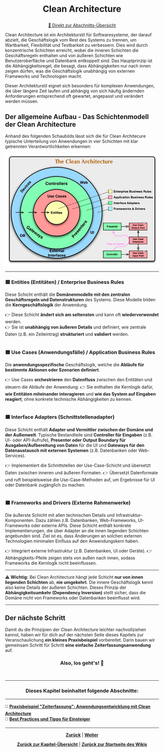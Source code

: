 # <p align="center">Clean Architecture</p>
<p align="center"><a href="#dieses-kapitel-beinhaltet-folgende-abschnitte">🚀 Direkt zur Abschnitts-Übersicht</a></p>

Clean Architecture ist ein Architekturstil für Softwaresysteme, der darauf abzielt, die Geschäftslogik vom Rest des Systems zu trennen, um Wartbarkeit, Flexibilität und Testbarkeit zu verbessern. Dies wird durch konzentrische Schichten erreicht, wobei die inneren Schichten die Geschäftsregeln enthalten und von äußeren Schichten wie Benutzeroberfläche und Datenbank entkoppelt sind. Das Hauptprinzip ist die Abhängigkeitsregel, die besagt, dass Abhängigkeiten nur nach innen zeigen dürfen, was die Geschäftslogik unabhängig von externen Frameworks und Technologien macht. 

Dieser Architekturstil eignet sich besonders für komplexen Anwendungen, die über längere Zeit laufen und abhängig von sich häufig ändernden Anforderungen entsprechend oft gewartet, angepasst und verändert werden müssen.

## Der allgemeine Aufbau - Das Schichtenmodell der Clean Architecture

Anhand des folgenden Schaubilds lässt sich die für Clean Architecure typische Unterteilung von Anwendungen in vier Schichten mit klar getrennten Verantwortlichkeiten erkennen:
<br>

![Schichtenmodell der Clean Architecture](image.png)

---

### 🟨 Entities (Entitäten) / Enterprise Business Rules

Diese Schicht enthält die **Domänenmodelle mit den zentralen Geschäftsregeln und Datenstrukturen** des Systems. Diese Modelle bilden die **Kerngeschäftslogik** der Anwendung. 

👉 Diese Schicht **ändert sich am seltensten** und kann oft **wiederverwendet** werden. <br>
👉 Sie ist **unabhängig von äußeren Details** und definiert, wie zentrale Daten (z.B. ein Zeiteintrag) **strukturiert** und **validiert** werden.

#

### 🟥 Use Cases (Anwendungsfälle) / Application Business Rules

Die **anwendungsspezifische** Geschäftslogik, welche die **Abläufe für bestimmte Aktionen oder Szenarien definiert**. 

👉 Use Cases **orchestrieren** den **Datenfluss** zwischen den Entitäten und steuern die Abläufe der Anwendung. 
👉 Sie enthalten die Kernlogik dafür, **wie Entitäten miteinander interagieren** und **wie das System auf Eingaben reagiert**, ohne konkrete technische Abhängigkeiten zu kennen.

#

### 🟩 Interface Adapters (Schnittstellenadapter)

Diese Schicht enthält **Adapter und Vermittler zwischen der Domäne und der Außenwelt**. Typische Bestandteile sind **Controller für Eingaben** (z.B. UI- oder API-Aufrufe), **Presenter oder Output Boundary für Ausgaben/Aufbereitung von Daten** für die UI und **Gateways für den Datenaustausch mit externen Systemen** (z.B. Datenbanken oder Web-Services).

👉 Implementiert die Schnittstellen der Use-Case-Schicht und übersetzt Daten zwischen inneren und äußeren Formaten. 
👉 Übersetzt Datenformate und ruft beispielsweise die Use-Case-Methoden auf, um Ergebnisse für UI oder Datenbank zugänglich zu machen.

#

### 🟦 Frameworks and Drivers (Externe Rahmenwerke) 

Die äußerste Schicht mit allen technischen Details und Infrastruktur-Komponenten. Dazu zählen z.B. Datenbanken, Web-Frameworks, UI-Frameworks oder externe APIs. Diese Schicht enthält konkrete Implementierungen, die über Adapter an die innen liegenden Schichten angebunden sind. Ziel ist es, dass Änderungen an solchen externen Technologien minimalen Einfluss auf den Anwendungskern haben.

👉 Integriert externe Infrastruktur (z.B. Datenbanken, UI oder Geräte). 
👉 Abhängigkeits-Pfeile zeigen stets von außen nach innen, sodass Frameworks die Kernlogik nicht beeinflussen.

---

⚠️ **Wichtig:** Bei Clean Architecture hängt jede Schicht **nur von innen liegenden Schichten** ab, **nie umgekehrt**. Die innere Geschäftslogik kennt also keine Details der äußeren Schichten. Dieses Prinzip der **Abhängigkeitsumkehr (Dependency Inversion)** stellt sicher, dass die Domäne nicht von Frameworks oder Datenbanken beeinflusst wird.

---

## Der nächste Schritt

Damit du die Prinzipien der Clean Architecture leichter nachvollziehen kannst, haben wir für dich auf der nächsten Seite dieses Kapitels zur Veranschaulichung **ein kleines Praxisbeispiel** vorbereitet. Darin bauen wir gemeinsam Schritt für Schritt **eine einfache Zeiterfassungsanwendung** auf.

### <p align="center">Also, los geht's! 🚀</p>
<br>

---

### <p align="center">Dieses Kapitel beinhaltet folgende Abschnitte:</p>

---

◻️ [**Praxisbeispiel "Zeiterfassung": Anwendungsentwicklung mit Clean Architecture**](/docs/06-entwicklung/02-architekturen/01-clean_architecture/01-praxisbeispiel/README.md) </br>
◻️ [**Best Practices und Tipps für Einsteiger**](/docs/06-entwicklung/02-architekturen/01-clean_architecture/02-best_practices/README.md) </br>

---

<p align="center">
<a href="/docs/06-entwicklung/02-architekturen/README.md"><strong>Zurück</strong></a> | 
<a href="/docs/06-entwicklung/02-architekturen/01-clean_architecture/01-praxisbeispiel/README.md"><strong>Weiter</strong></a>
</p>

<p align="center">
<a href="/docs/06-entwicklung/02-architekturen/README.md/#dieses-thema-beinhaltet-folgende-kapitel"><strong>Zurück zur Kapitel-Übersicht</strong></a> | <a href="/docs/00-willkommen/README.md"><strong>Zurück zur Startseite des Wikis</strong></a>
</p>